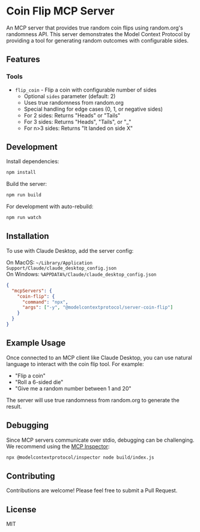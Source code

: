 # Coin Flip MCP Server

An MCP server that provides true random coin flips using random.org's randomness API. This server demonstrates the Model Context Protocol by providing a tool for generating random outcomes with configurable sides.

## Features

### Tools
- `flip_coin` - Flip a coin with configurable number of sides
  - Optional `sides` parameter (default: 2)
  - Uses true randomness from random.org
  - Special handling for edge cases (0, 1, or negative sides)
  - For 2 sides: Returns "Heads" or "Tails"
  - For 3 sides: Returns "Heads", "Tails", or "_"
  - For n>3 sides: Returns "It landed on side X"

## Development

Install dependencies:
```bash
npm install
```

Build the server:
```bash
npm run build
```

For development with auto-rebuild:
```bash
npm run watch
```

## Installation

To use with Claude Desktop, add the server config:

On MacOS: `~/Library/Application Support/Claude/claude_desktop_config.json`  
On Windows: `%APPDATA%/Claude/claude_desktop_config.json`

```json
{
  "mcpServers": {
    "coin-flip": {
      "command": "npx",
      "args": ["-y", "@modelcontextprotocol/server-coin-flip"]
    }
  }
}
```

## Example Usage

Once connected to an MCP client like Claude Desktop, you can use natural language to interact with the coin flip tool. For example:

- "Flip a coin"
- "Roll a 6-sided die"
- "Give me a random number between 1 and 20"

The server will use true randomness from random.org to generate the result.

## Debugging

Since MCP servers communicate over stdio, debugging can be challenging. We recommend using the [MCP Inspector](https://github.com/modelcontextprotocol/inspector):

```bash
npx @modelcontextprotocol/inspector node build/index.js
```

## Contributing

Contributions are welcome! Please feel free to submit a Pull Request.

## License

MIT
